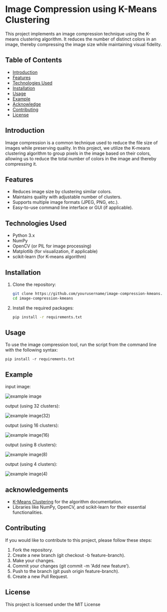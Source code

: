 # Image Compression using K-Means Clustering

This project implements an image compression technique using the K-means clustering algorithm. It reduces the number of distinct colors in an image, thereby compressing the image size while maintaining visual fidelity.

## Table of Contents

- [Introduction](#introduction)
- [Features](#features)
- [Technologies Used](#technologies-used)
- [Installation](#installation)
- [Usage](#usage)
- [Example](#example)
- [Acknowledge](#acknowledgements)
- [Contributing](#contributing)
- [License](#license)

## Introduction

Image compression is a common technique used to reduce the file size of images while preserving quality. In this project, we utilize the K-means clustering algorithm to group pixels in the image based on their colors, allowing us to reduce the total number of colors in the image and thereby compressing it.

## Features

- Reduces image size by clustering similar colors.
- Maintains quality with adjustable number of clusters.
- Supports multiple image formats (JPEG, PNG, etc.).
- Easy-to-use command line interface or GUI (if applicable).

## Technologies Used

- Python 3.x
- NumPy
- OpenCV (or PIL for image processing)
- Matplotlib (for visualization, if applicable)
- scikit-learn (for K-means algorithm)

## Installation

1. Clone the repository:

   ```bash
   git clone https://github.com/yourusername/image-compression-kmeans.git
   cd image-compression-kmeans
2. Install the required packages:
    ```bash
    pip install -r requirements.txt
## Usage

To use the image compression tool, run the script from the command line with the following syntax:

    pip install -r requirements.txt

## Example

input image:

![example image](https://i.postimg.cc/0jd48n2G/Nikon-1-V3-sample-photo.jpg)

output (using 32 clusters):

![example image(32)](https://i.postimg.cc/k4CFnmVZ/sample2.png)

output (using 16 clusters):

![example image(16)](https://i.postimg.cc/wjtk2F8W/sample1.png)

output (using 8 clusters):

![example image(8)](https://i.postimg.cc/65qV6z39/sample3.png)

output (using 4 clusters):

![example image(4)](https://i.postimg.cc/JnRJf5vC/sample4.png)

## acknowledgements


- [K-Means Clustering](https://en.wikipedia.org/wiki/K-means_clustering) for the algorithm documentation.
- Libraries like NumPy, OpenCV, and scikit-learn for their essential functionalities.

## Contributing

If you would like to contribute to this project, please follow these steps:

1. Fork the repository.
2. Create a new branch (git checkout -b feature-branch).
3. Make your changes.
4. Commit your changes (git commit -m 'Add new feature').
5. Push to the branch (git push origin feature-branch).
6. Create a new Pull Request.

## License

This project is licensed under the MIT License


